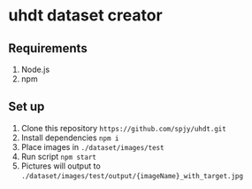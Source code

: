 # uhdt dataset creator

## Requirements
1. Node.js
2. npm

## Set up
1. Clone this repository `https://github.com/spjy/uhdt.git`
2. Install dependencies `npm i`
3. Place images in `./dataset/images/test`
4. Run script `npm start`
5. Pictures will output to `./dataset/images/test/output/{imageName}_with_target.jpg`
